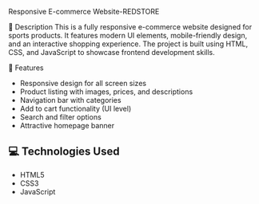  Responsive E-commerce Website-REDSTORE

 📝 Description
This is a fully responsive e-commerce website designed for sports products. It features modern UI elements, mobile-friendly design, and an interactive shopping experience. The project is built using HTML, CSS, and JavaScript to showcase frontend development skills.

 🌟 Features
- Responsive design for all screen sizes
- Product listing with images, prices, and descriptions
- Navigation bar with categories
- Add to cart functionality (UI level)
- Search and filter options
- Attractive homepage banner

## 💻 Technologies Used
- HTML5
- CSS3 
- JavaScript 

